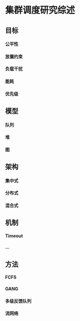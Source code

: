 # 集群调度研究综述


## 目标

#### 公平性

#### 放置约束

#### 负载干扰

#### 能耗

#### 优先级

## 模型

#### 队列

#### 堆

#### 图

## 架构

#### 集中式

#### 分布式

#### 混合式

## 机制

#### Timeout

#### ...

## 方法

#### FCFS

#### GANG

#### 多级反馈队列

#### 流网络

